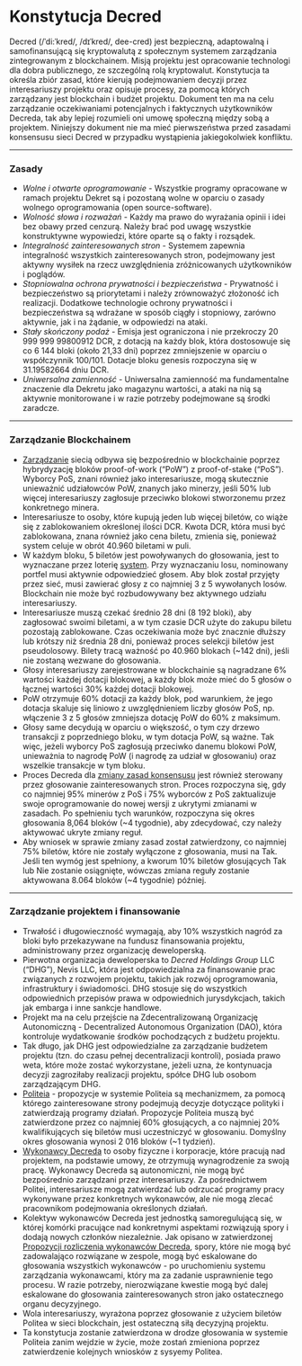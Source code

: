 # Konstytucja Decred

Decred (/ˈdi:ˈkred/, /dɪˈkred/, dee-cred) jest bezpieczną, adaptowalną i samofinansującą się kryptowalutą z społecznym systemem zarządzania zintegrowanym z blockchainem. Misją projektu jest opracowanie technologi dla dobra publicznego, ze szczególną rolą kryptowalut. Konstytucja ta określa zbiór zasad, które kierują podejmowaniem decyzji przez interesariuszy projektu oraz opisuje procesy, za pomocą których zarządzany jest blockchain i budżet projektu. Dokument ten ma na celu zarządzanie oczekiwaniami potencjalnych i faktycznych użytkowników Decreda, tak aby lepiej rozumieli oni umowę społeczną między sobą a projektem. Niniejszy dokument nie ma mieć pierwszeństwa przed zasadami konsensusu sieci Decred w przypadku wystąpienia jakiegokolwiek konfliktu.

---

### Zasady

- _Wolne i otwarte oprogramowanie_ - Wszystkie programy opracowane w ramach projektu Dekret są i pozostaną wolne w oparciu o zasady wolnego oprogramowania (open source-software).
- _Wolność słowa i rozważań_ - Każdy ma prawo do wyrażania opinii i idei bez obawy przed cenzurą. Należy brać pod uwagę wszystkie konstruktywne wypowiedzi, które oparte są o fakty i rozsądek.
- _Integralność zainteresowanych stron_ - Systemem zapewnia integralność wszystkich zainteresowanych stron, podejmowany jest aktywny wysiłek na rzecz uwzględnienia zróżnicowanych użytkowników i poglądów.
- _Stopniowalna ochrona prywatności i bezpieczeństwa_ - Prywatność i bezpieczeństwo są priorytetami i należy zrównoważyć złożoność ich realizacji. Dodatkowe technologie ochrony prywatności i bezpieczeństwa są wdrażane w sposób ciągły i stopniowy, zarówno aktywnie, jak i na żądanie, w odpowiedzi na ataki.
- _Stały skończony podaż_ - Emisja jest ograniczona i nie przekroczy 20 999 999 99800912 DCR, z dotacją na każdy blok, która dostosowuje się co 6 144 bloki (około 21,33 dni) poprzez zmniejszenie w oparciu o współczynnik 100/101. Dotacje bloku genesis rozpoczyna się w 31.19582664 dniu DCR.
- _Uniwersalna zamienność_ - Uniwersalna zamienność ma fundamentalne znaczenie dla Dekretu jako magazynu wartości, a ataki na nią są aktywnie monitorowane i w razie potrzeby podejmowane są środki zaradcze.

---

### Zarządzanie Blockchainem

- [Zarządzanie](https://docs.decred.org/governance/overview/) siecią odbywa się bezpośrednio w blockchainie poprzez hybrydyzację bloków proof-of-work (&ldquo;PoW&rdquo;) z proof-of-stake (&ldquo;PoS&rdquo;). Wyborcy PoS, znani również jako interesariusze, mogą skutecznie unieważnić udziałowców PoW, znanych jako minerzy, jeśli 50% lub więcej interesariuszy zagłosuje przeciwko blokowi stworzonemu przez konkretnego minera.
- Interesariusze to osoby, które kupują jeden lub więcej biletów, co wiąże się z zablokowaniem określonej ilości DCR. Kwota DCR, która musi być zablokowana, znana również jako cena biletu, zmienia się, ponieważ system celuje w obrót 40.960 biletami w puli.
- W każdym bloku, 5 biletów jest powoływanych do głosowania, jest to wyznaczane przez loterię [system](https://docs.decred.org/proof-of-stake/overview/). Przy wyznaczaniu losu, nominowany portfel musi aktywnie odpowiedzieć głosem. Aby blok został przyjęty przez sieć, musi zawierać głosy z co najmniej 3 z 5 wywołanych losów. Blockchain nie może być rozbudowywany bez aktywnego udziału interesariuszy.
- Interesariusze muszą czekać średnio 28 dni (8 192 bloki), aby zagłosować swoimi biletami, a w tym czasie DCR użyte do zakupu biletu pozostają zablokowane. Czas oczekiwania może być znacznie dłuższy lub krótszy niż średnia 28 dni, ponieważ proces selekcji biletów jest pseudolosowy. Bilety tracą ważność po 40.960 blokach (~142 dni), jeśli nie zostaną wezwane do głosowania.
- Głosy interesariuszy zarejestrowane w blockchainie są nagradzane 6% wartości każdej dotacji blokowej, a każdy blok może mieć do 5 głosów o łącznej wartości 30% każdej dotacji blokowej.
- PoW otrzymuje 60% dotacji za każdy blok, pod warunkiem, że jego dotacja skaluje się liniowo z uwzględnieniem liczby głosów PoS, np. włączenie 3 z 5 głosów zmniejsza dotację PoW do 60% z maksimum.
- Głosy same decydują w oparciu o większość, o tym czy drzewo transakcji z poprzedniego bloku, w tym dotacja PoW, są ważne. Tak więc, jeżeli wyborcy PoS zagłosują przeciwko danemu blokowi PoW, unieważnia to nagrodę PoW (i nagrodę za udział w głosowaniu) oraz wszelkie transakcje w tym bloku.
- Proces Decreda dla [zmiany zasad konsensusu](https://docs.decred.org/governance/consensus-rule-voting/overview/) jest również sterowany przez głosowanie zainteresowanych stron. Proces rozpoczyna się, gdy co najmniej 95% minerów z PoS i 75% wyborców z PoS zaktualizuje swoje oprogramowanie do nowej wersji z ukrytymi zmianami w zasadach. Po spełnieniu tych warunków, rozpoczyna się okres głosowania 8,064 bloków (~4 tygodnie), aby zdecydować, czy należy aktywować ukryte zmiany reguł.
- Aby wniosek w sprawie zmiany zasad został zatwierdzony, co najmniej 75% biletów, które nie zostały wyłączone z głosowania, musi na Tak. Jeśli ten wymóg jest spełniony, a kworum 10% biletów głosujących Tak lub Nie zostanie osiągnięte, wówczas zmiana reguły zostanie aktywowana 8.064 bloków (~4 tygodnie) później.

---

### Zarządzanie projektem i finansowanie

- Trwałość i długowieczność wymagają, aby 10% wszystkich nagród za bloki było przekazywane na fundusz finansowania projektu, administrowany przez organizację deweloperską.
- Pierwotna organizacja deweloperska to _Decred Holdings Group_ LLC (&ldquo;DHG&rdquo;), Nevis LLC, która jest odpowiedzialna za finansowanie prac związanych z rozwojem projektu, takich jak rozwój oprogramowania, infrastruktury i świadomości. DHG stosuje się do wszystkich odpowiednich przepisów prawa w odpowiednich jurysdykcjach, takich jak embarga i inne sankcje handlowe.
- Projekt ma na celu przejście na Zdecentralizowaną Organizację Autonomiczną - Decentralized Autonomous Organization (DAO), która kontroluje wydatkowanie środków pochodzących z budżetu projektu.
- Tak długo, jak DHG jest odpowiedzialne za zarządzanie budżetem projektu (tzn. do czasu pełnej decentralizacji kontroli), posiada prawo weta, które może zostać wykorzystane, jeżeli uzna, że kontynuacja decyzji zagroziłaby realizacji projektu, spółce DHG lub osobom zarządzającym DHG.
- [Politeia](https://docs.decred.org/governance/politeia/overview/) - propozycje w systemie Politeia są mechanizmem, za pomocą którego zainteresowane strony podejmują decyzje dotyczące polityki i zatwierdzają programy działań. Propozycje Politeia muszą być zatwierdzone przez co najmniej 60% głosujących, a co najmniej 20% kwalifikujących się biletów musi uczestniczyć w głosowaniu. Domyślny okres głosowania wynosi 2 016 bloków (~1 tydzień).
- [Wykonawcy Decreda](https://docs.decred.org/contributing/overview/) to osoby fizyczne i korporacje, które pracują nad projektem, na podstawie umowy, że otrzymują wynagrodzenie za swoją pracę. Wykonawcy Decreda są autonomiczni, nie mogą być bezpośrednio zarządzani przez interesariuszy. Za pośrednictwem Politei, interesariusze mogą zatwierdzać lub odrzucać programy pracy wykonywane przez konkretnych wykonawców, ale nie mogą zlecać pracownikom podejmowania określonych działań.
- Kolektyw wykonawców Decreda jest jednostką samoregulującą się, w której komórki pracujące nad konkretnymi aspektami rozwiązują spory i dodają nowych członków niezależnie. Jak opisano w zatwierdzonej [Propozycji rozliczenia wykonawców Decreda](https://proposals.decred.org/proposals/fa38a3593d9a3f6cb2478a24c25114f5097c572f6dadf24c78bb521ed10992a4), spory, które nie mogą być zadowalająco rozwiązane w zespole, mogą być eskalowane do głosowania wszystkich wykonawców - po uruchomieniu systemu zarządzania wykonawcami, który ma za zadanie usprawnienie tego procesu. W razie potrzeby, nierozwiązane kwestie mogą być dalej eskalowane do głosowania zainteresowanych stron jako ostatecznego organu decyzyjnego.
- Wola interesariuszy, wyrażona poprzez głosowanie z użyciem biletów Politea w sieci blockchain, jest ostateczną siłą decyzyjną projektu.
- Ta konstytucja zostanie zatwierdzona w drodze głosowania w systemie Politeia zanim wejdzie w życie, może zostań zmieniona poprzez zatwierdzenie kolejnych wniosków z sysyemy Politea.
